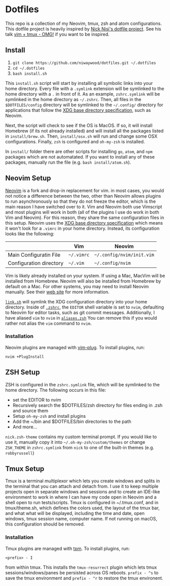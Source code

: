 # Dotfiles

This repo is a collection of my Neovim, tmux, zsh and atom configurations. This dotfile project is heavily inspired by [Nick Nisi's dotfile project](https://github.com/nicknisi/dotfiles). See his talk [vim + tmux - OMG!](https://www.youtube.com/watch?v=5r6yzFEXajQ) if you want to be inspired.

## Install

1. `git clone https://github.com/niwaywood/dotfiles.git ~/.dotfiles`
1. `cd ~/.dotfiles`
1. `bash install.sh`

This `install.sh` script will start by installing all symbolic links into your home directory. Every file with a `.symlink` extension will be symlinked to the home directory with a `.` in front of it. As an example, `zshrc.symlink` will be symlinked in the home directory as `~/.zshrc`. Then, all files in the `$DOTFILES/config` directory will be symlinked to the `~/.config/` directory for applications that follow the [XDG base directory specification](https://specifications.freedesktop.org/basedir-spec/basedir-spec-latest.html), such as Neovim.

Next, the script will check to see if the OS is MacOS. If so, it will install Homebrew (if its not already installed) and will install all the packages listed in `install/brew.sh`. Then, `install/osx.sh` will run and change some OSX configurations. Finally, `zsh` is configured and `oh-my-zsh` is installed.

In `install/` folder there are other scripts for installing `go`, `atom`, and `npm` packages which are not automatated. If you want to install any of these packages, manually run the file (e.g. `bash install/atom.sh`).

## Neovim Setup

[Neovim](https://neovim.io/) is a fork and drop-in replacement for vim. in most cases, you would not notice a difference between the two, other than Neovim allows plugins to run asynchronously so that they do not freeze the editor, which is the main reason I have switched over to it. Vim and Neovim both use Vimscript and most plugins will work in both (all of the plugins I use do work in both Vim and Neovim). For this reason, they share the same configuration files in this setup. Neovim uses the [XDG base directory specification](http://standards.freedesktop.org/basedir-spec/basedir-spec-latest.html) which means it won't look for a `.vimrc` in your home directory. Instead, its configuration looks like the following:

|                         | Vim        | Neovim                    |
|-------------------------|------------|---------------------------|
| Main Configuratin File  | `~/.vimrc` | `~/.config/nvim/init.vim` |
| Configuration directory | `~/.vim`   | `~/.config/nvim`          |

Vim is likely already installed on your system. If using a Mac, MacVim will be installed from Homebrew. Neovim will also be installed from Homebrew by default on a Mac. For other systems, you may need to install Neovim manually. See their [web site](https://neovim.io) for more information.

[`link.sh`](install/link.sh) will symlink the XDG configuration directory into your home directory. Inside of [`.zshrc`](zsh/zshrc.symlink), the `EDITOR` shell variable is set to `nvim`, defaulting to Neovim for editor tasks, such as git commit messages. Additionally, I have aliased `vim` to `nvim` in [`aliases.zsh`](zsh/aliases.zsh) You can remove this if you would rather not alias the `vim` command to `nvim`.

### Installation

Neovim plugins are managed with [vim-plug](https://github.com/junegunn/vim-plug). To install plugins, run:

`nvim +PlugInstall`

## ZSH Setup

ZSH is configured in the `zshrc.symlink` file, which will be symlinked to the home directory. The following occurs in this file:

- set the EDITOR to nvim
- Recursively search the $DOTFILES/zsh directory for files ending in .zsh and source them
- Setup `oh-my-zsh` and install plugins
- Add the ~/bin and $DOTFILES/bin directories to the path
- And more... 

`nick.zsh-theme` contains my custom terminal prompt. If you would like to use it, manually copy it into `~/.oh-my-zsh/custom/themes` or change `ZSH_THEME` in `zshrc.symlink` from `nick` to one of the built-in themes (e.g. `robbyrussell`)
 
## Tmux Setup

Tmux is a terminal multiplexor which lets you create windows and splits in the terminal that you can attach and detach from. I use it to keep multiple projects open in separate windows and sessions and to create an IDE-like environment to work in where I can have my code open in Neovim and a shell open to run tests/scripts. Tmux is configured in ~/.tmux.conf, and in tmux/theme.sh, which defines the colors used, the layout of the tmux bar, and what what will be displayed, including the time and date, open windows, tmux session name, computer name. If not running on macOS, this configuration should be removed.

### Installation

Tmux plugins are managed with [tpm](https://github.com/tmux-plugins/tpm). To install plugins, run:

`<prefix> - I`

from within tmux. This installs the `tmux-resurrect` plugin which lets tmux sessions/windows/panes be persisted across OS reboots. `prefix - ^s` to save the tmux environment and `prefix - ^r` to restore the tmux environent.


